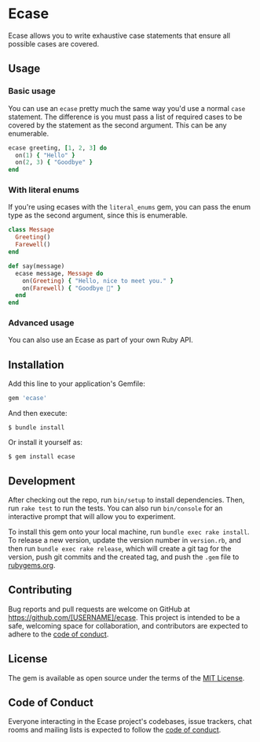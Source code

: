 # Ecase

Ecase allows you to write exhaustive case statements that ensure all possible cases are covered.

## Usage

### Basic usage
You can use an `ecase` pretty much the same way you'd use a normal `case` statement. The difference is you must pass a list of required cases to be covered by the statement as the second argument. This can be any enumerable.

```ruby
ecase greeting, [1, 2, 3] do
  on(1) { "Hello" }
  on(2, 3) { "Goodbye" }
end
```

### With literal enums
If you're using ecases with the `literal_enums` gem, you can pass the enum type as the second argument, since this is enumerable.

```ruby
class Message
  Greeting()
  Farewell()
end

def say(message)
  ecase message, Message do
    on(Greeting) { "Hello, nice to meet you." }
    on(Farewell) { "Goodbye 👋" }
  end
end
```

### Advanced usage
You can also use an Ecase as part of your own Ruby API.


## Installation

Add this line to your application's Gemfile:

```ruby
gem 'ecase'
```

And then execute:

    $ bundle install

Or install it yourself as:

    $ gem install ecase

## Development

After checking out the repo, run `bin/setup` to install dependencies. Then, run `rake test` to run the tests. You can also run `bin/console` for an interactive prompt that will allow you to experiment.

To install this gem onto your local machine, run `bundle exec rake install`. To release a new version, update the version number in `version.rb`, and then run `bundle exec rake release`, which will create a git tag for the version, push git commits and the created tag, and push the `.gem` file to [rubygems.org](https://rubygems.org).

## Contributing

Bug reports and pull requests are welcome on GitHub at https://github.com/[USERNAME]/ecase. This project is intended to be a safe, welcoming space for collaboration, and contributors are expected to adhere to the [code of conduct](https://github.com/[USERNAME]/ecase/blob/master/CODE_OF_CONDUCT.md).

## License

The gem is available as open source under the terms of the [MIT License](https://opensource.org/licenses/MIT).

## Code of Conduct

Everyone interacting in the Ecase project's codebases, issue trackers, chat rooms and mailing lists is expected to follow the [code of conduct](https://github.com/[USERNAME]/ecase/blob/master/CODE_OF_CONDUCT.md).
